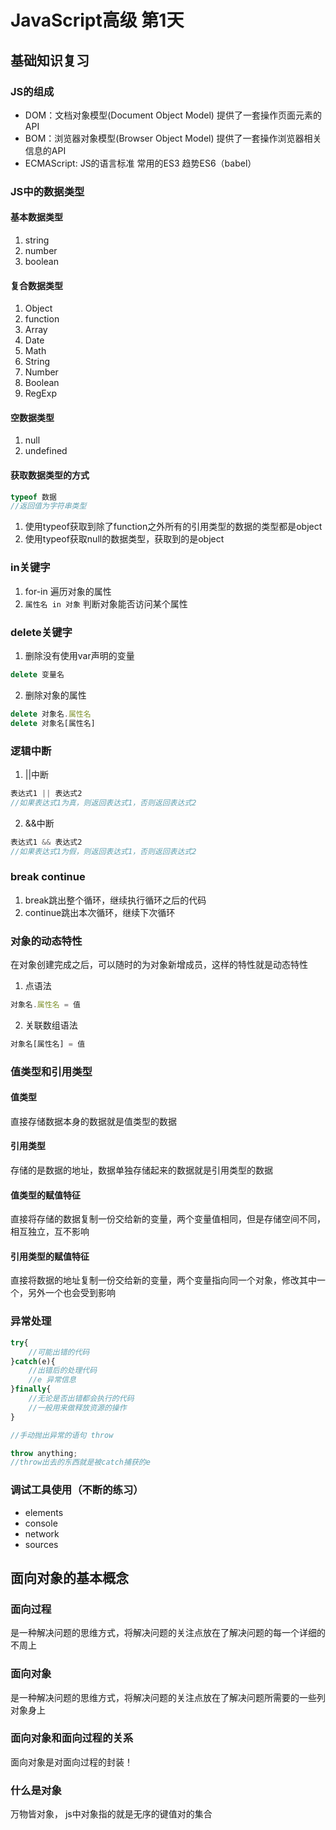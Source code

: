 # JavaScript高级 第1天

## 基础知识复习
### JS的组成
* DOM：文档对象模型(Document Object Model) 提供了一套操作页面元素的API
* BOM：浏览器对象模型(Browser Object Model) 提供了一套操作浏览器相关信息的API
* ECMAScript: JS的语言标准 常用的ES3  趋势ES6（babel）

### JS中的数据类型
#### 基本数据类型
1. string
2. number
3. boolean

#### 复合数据类型
1. Object
2. function
3. Array
4. Date
5. Math
6. String
7. Number
8. Boolean
9. RegExp

#### 空数据类型
1. null
2. undefined

#### 获取数据类型的方式
```js
typeof 数据
//返回值为字符串类型
```
1. 使用typeof获取到除了function之外所有的引用类型的数据的类型都是object
2. 使用typeof获取null的数据类型，获取到的是object

### in关键字
1. for-in 遍历对象的属性
2. `属性名 in 对象` 判断对象能否访问某个属性

### delete关键字
1. 删除没有使用var声明的变量
```js
delete 变量名
```
2. 删除对象的属性
```js
delete 对象名.属性名
delete 对象名[属性名]
```

### 逻辑中断
1. ||中断
```js
表达式1 || 表达式2
//如果表达式1为真，则返回表达式1，否则返回表达式2
```
2. &&中断
```js
表达式1 && 表达式2
//如果表达式1为假，则返回表达式1，否则返回表达式2
```

### break continue
1. break跳出整个循环，继续执行循环之后的代码
2. continue跳出本次循环，继续下次循环

### 对象的动态特性
在对象创建完成之后，可以随时的为对象新增成员，这样的特性就是动态特性
1. 点语法
```js
对象名.属性名 = 值
```
2. 关联数组语法
```js
对象名[属性名] = 值
```
### 值类型和引用类型
#### 值类型
直接存储数据本身的数据就是值类型的数据
#### 引用类型
存储的是数据的地址，数据单独存储起来的数据就是引用类型的数据
#### 值类型的赋值特征
直接将存储的数据复制一份交给新的变量，两个变量值相同，但是存储空间不同，相互独立，互不影响
#### 引用类型的赋值特征
直接将数据的地址复制一份交给新的变量，两个变量指向同一个对象，修改其中一个，另外一个也会受到影响

### 异常处理
```js
try{
	//可能出错的代码
}catch(e){
	//出错后的处理代码
	//e 异常信息
}finally{
	//无论是否出错都会执行的代码
	//一般用来做释放资源的操作
}

//手动抛出异常的语句 throw

throw anything;
//throw出去的东西就是被catch捕获的e
```
### 调试工具使用（不断的练习）
* elements
* console
* network
* sources 

## 面向对象的基本概念
### 面向过程
是一种解决问题的思维方式，将解决问题的关注点放在了解决问题的每一个详细的不周上
### 面向对象
是一种解决问题的思维方式，将解决问题的关注点放在了解决问题所需要的一些列对象身上

### 面向对象和面向过程的关系
面向对象是对面向过程的封装！

### 什么是对象
万物皆对象， js中对象指的就是无序的键值对的集合